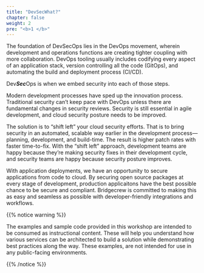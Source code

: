 ```yaml
---
title: "DevSecWhat?"
chapter: false
weight: 2
pre: "<b>1 </b>"
---
```


The foundation of DevSecOps lies in the DevOps movement, wherein development and operations functions are creating tighter coupling with more collaboration. DevOps tooling usually includes codifying every aspect of an application stack, version controlling all the code (GitOps), and automating the build and deployment process (CI/CD). 

Dev***Sec***Ops is when we embed security into each of those steps.

Modern development processes have sped up the innovation process. Traditional security can’t keep pace with DevOps unless there are fundamental changes in security reviews. Security is still essential in agile development, and cloud security posture needs to be improved.

The solution is to “shift left” your cloud security efforts. That is to bring security in an automated, scalable way earlier in the development process—planning, development, and build-time. The result is higher patch rates with faster time-to-fix. With the “shift left” approach, development teams are happy because they’re making security fixes in their development cycle, and security teams are happy because security posture improves.

With application deployments, we have an opportunity to secure applications from code to cloud. By securing open source packages at every stage of development, production applicaitons have the best possible chance to be secure and compliant. Bridgecrew is committed to making this as easy and seamless as possible with developer-friendly integrations and workflows.



{{% notice warning %}}
<p style='text-align: left;'>
The examples and sample code provided in this workshop are intended to be consumed as instructional content. These will help you understand how various services can be architected to build a solution while demonstrating best practices along the way. These examples, are not intended for use in any public-facing environments.
</p>
{{% /notice %}}
 



